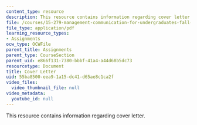 ```yaml
---
content_type: resource
description: This resource contains information regarding cover letter.
file: /courses/15-279-management-communication-for-undergraduates-fall-2012/55ba8500eea91a15dc41d65ae8c1ca2f_MIT15_279F12_cover_letter.pdf
file_type: application/pdf
learning_resource_types:
- Assignments
ocw_type: OCWFile
parent_title: Assignments
parent_type: CourseSection
parent_uid: e866f131-7380-bbbf-41a4-a44d68b5dc73
resourcetype: Document
title: Cover Letter
uid: 55ba8500-eea9-1a15-dc41-d65ae8c1ca2f
video_files:
  video_thumbnail_file: null
video_metadata:
  youtube_id: null
---
```

This resource contains information regarding cover letter.

